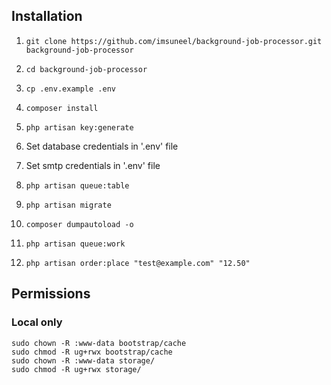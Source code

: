 ## Installation
1. `git clone https://github.com/imsuneel/background-job-processor.git background-job-processor`
2. `cd background-job-processor`
2. `cp .env.example .env`

3. `composer install`

4. `php artisan key:generate`

5. Set database credentials in '.env' file

6. Set smtp credentials in '.env' file

7. `php artisan queue:table`

8. `php artisan migrate`

9. `composer dumpautoload -o`

10. `php artisan queue:work`

11. `php artisan order:place "test@example.com" "12.50"`



## Permissions

### Local only

```
sudo chown -R :www-data bootstrap/cache
sudo chmod -R ug+rwx bootstrap/cache
sudo chown -R :www-data storage/
sudo chmod -R ug+rwx storage/
```
